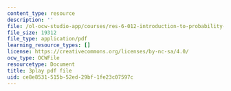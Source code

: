 ```yaml
---
content_type: resource
description: ''
file: /ol-ocw-studio-app/courses/res-6-012-introduction-to-probability-spring-2018/ce8e8531515b52ed29bf1fe23c07597c_7_livg-uaVs.pdf
file_size: 19312
file_type: application/pdf
learning_resource_types: []
license: https://creativecommons.org/licenses/by-nc-sa/4.0/
ocw_type: OCWFile
resourcetype: Document
title: 3play pdf file
uid: ce8e8531-515b-52ed-29bf-1fe23c07597c
---
```

